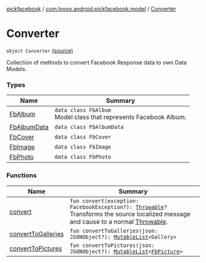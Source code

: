 [pickfacebook](../../index.md) / [com.lovoo.android.pickfacebook.model](../index.md) / [Converter](./index.md)

# Converter

`object Converter` [(source)](https://github.com/lovoo/android-pickpic/blob/master/pickfacebook/pickfacebook/src/main/kotlin/com/lovoo/android/pickfacebook/model/Converter.kt#L27)

Collection of methods to convert Facebook Response data to own Data Models.

### Types

| Name | Summary |
|---|---|
| [FbAlbum](-fb-album/index.md) | `data class FbAlbum`<br>Model class that represents Facebook Album. |
| [FbAlbumData](-fb-album-data/index.md) | `data class FbAlbumData` |
| [FbCover](-fb-cover/index.md) | `data class FbCover` |
| [FbImage](-fb-image/index.md) | `data class FbImage` |
| [FbPhoto](-fb-photo/index.md) | `data class FbPhoto` |

### Functions

| Name | Summary |
|---|---|
| [convert](convert.md) | `fun convert(exception: FacebookException?): `[`Throwable`](https://kotlinlang.org/api/latest/jvm/stdlib/kotlin/-throwable/index.html)`?`<br>Transforms the source localized message and cause to a normal [Throwable](https://kotlinlang.org/api/latest/jvm/stdlib/kotlin/-throwable/index.html). |
| [convertToGalleries](convert-to-galleries.md) | `fun convertToGalleries(json: JSONObject?): `[`MutableList`](https://kotlinlang.org/api/latest/jvm/stdlib/kotlin.collections/-mutable-list/index.html)`<Gallery>` |
| [convertToPictures](convert-to-pictures.md) | `fun convertToPictures(json: JSONObject?): `[`MutableList`](https://kotlinlang.org/api/latest/jvm/stdlib/kotlin.collections/-mutable-list/index.html)`<`[`FbPicture`](../-fb-picture/index.md)`>` |
